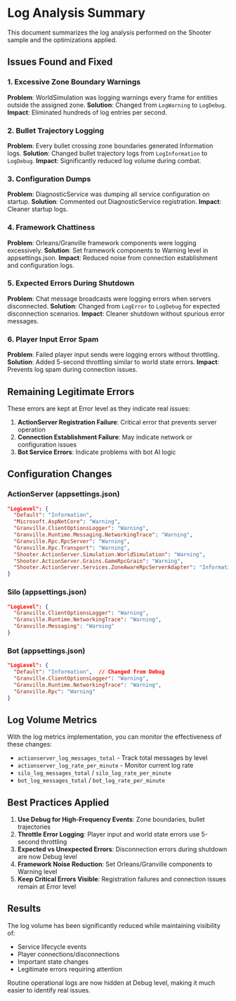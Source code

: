 # Log Analysis Summary

This document summarizes the log analysis performed on the Shooter sample and the optimizations applied.

## Issues Found and Fixed

### 1. Excessive Zone Boundary Warnings
**Problem**: WorldSimulation was logging warnings every frame for entities outside the assigned zone.
**Solution**: Changed from `LogWarning` to `LogDebug`.
**Impact**: Eliminated hundreds of log entries per second.

### 2. Bullet Trajectory Logging
**Problem**: Every bullet crossing zone boundaries generated Information logs.
**Solution**: Changed bullet trajectory logs from `LogInformation` to `LogDebug`.
**Impact**: Significantly reduced log volume during combat.

### 3. Configuration Dumps
**Problem**: DiagnosticService was dumping all service configuration on startup.
**Solution**: Commented out DiagnosticService registration.
**Impact**: Cleaner startup logs.

### 4. Framework Chattiness
**Problem**: Orleans/Granville framework components were logging excessively.
**Solution**: Set framework components to Warning level in appsettings.json.
**Impact**: Reduced noise from connection establishment and configuration logs.

### 5. Expected Errors During Shutdown
**Problem**: Chat message broadcasts were logging errors when servers disconnected.
**Solution**: Changed from `LogError` to `LogDebug` for expected disconnection scenarios.
**Impact**: Cleaner shutdown without spurious error messages.

### 6. Player Input Error Spam
**Problem**: Failed player input sends were logging errors without throttling.
**Solution**: Added 5-second throttling similar to world state errors.
**Impact**: Prevents log spam during connection issues.

## Remaining Legitimate Errors

These errors are kept at Error level as they indicate real issues:

1. **ActionServer Registration Failure**: Critical error that prevents server operation
2. **Connection Establishment Failure**: May indicate network or configuration issues
3. **Bot Service Errors**: Indicate problems with bot AI logic

## Configuration Changes

### ActionServer (appsettings.json)
```json
"LogLevel": {
  "Default": "Information",
  "Microsoft.AspNetCore": "Warning",
  "Granville.ClientOptionsLogger": "Warning",
  "Granville.Runtime.Messaging.NetworkingTrace": "Warning",
  "Granville.Rpc.RpcServer": "Warning",
  "Granville.Rpc.Transport": "Warning",
  "Shooter.ActionServer.Simulation.WorldSimulation": "Warning",
  "Shooter.ActionServer.Grains.GameRpcGrain": "Warning",
  "Shooter.ActionServer.Services.ZoneAwareRpcServerAdapter": "Information"
}
```

### Silo (appsettings.json)
```json
"LogLevel": {
  "Granville.ClientOptionsLogger": "Warning",
  "Granville.Runtime.NetworkingTrace": "Warning",
  "Granville.Messaging": "Warning"
}
```

### Bot (appsettings.json)
```json
"LogLevel": {
  "Default": "Information",  // Changed from Debug
  "Granville.ClientOptionsLogger": "Warning",
  "Granville.Runtime.NetworkingTrace": "Warning",
  "Granville.Rpc": "Warning"
}
```

## Log Volume Metrics

With the log metrics implementation, you can monitor the effectiveness of these changes:

- `actionserver_log_messages_total` - Track total messages by level
- `actionserver_log_rate_per_minute` - Monitor current log rate
- `silo_log_messages_total` / `silo_log_rate_per_minute`
- `bot_log_messages_total` / `bot_log_rate_per_minute`

## Best Practices Applied

1. **Use Debug for High-Frequency Events**: Zone boundaries, bullet trajectories
2. **Throttle Error Logging**: Player input and world state errors use 5-second throttling
3. **Expected vs Unexpected Errors**: Disconnection errors during shutdown are now Debug level
4. **Framework Noise Reduction**: Set Orleans/Granville components to Warning level
5. **Keep Critical Errors Visible**: Registration failures and connection issues remain at Error level

## Results

The log volume has been significantly reduced while maintaining visibility of:
- Service lifecycle events
- Player connections/disconnections
- Important state changes
- Legitimate errors requiring attention

Routine operational logs are now hidden at Debug level, making it much easier to identify real issues.